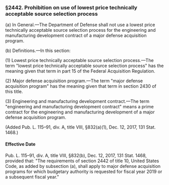 ### §2442. Prohibition on use of lowest price technically acceptable source selection process ###

(a) In General.—The Department of Defense shall not use a lowest price technically acceptable source selection process for the engineering and manufacturing development contract of a major defense acquisition program.

(b) Definitions.—In this section:

(1) Lowest price technically acceptable source selection process.—The term "lowest price technically acceptable source selection process" has the meaning given that term in part 15 of the Federal Acquisition Regulation.

(2) Major defense acquisition program.—The term "major defense acquisition program" has the meaning given that term in section 2430 of this title.

(3) Engineering and manufacturing development contract.—The term "engineering and manufacturing development contract" means a prime contract for the engineering and manufacturing development of a major defense acquisition program.

(Added Pub. L. 115–91, div. A, title VIII, §832(a)(1), Dec. 12, 2017, 131 Stat. 1468.)

#### Effective Date ####

Pub. L. 115–91, div. A, title VIII, §832(b), Dec. 12, 2017, 131 Stat. 1468, provided that: "The requirements of section 2442 of title 10, United States Code, as added by subsection (a), shall apply to major defense acquisition programs for which budgetary authority is requested for fiscal year 2019 or a subsequent fiscal year."